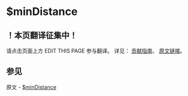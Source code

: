 # $minDistance

## ！本页翻译征集中！

请点击页面上方 EDIT THIS PAGE 参与翻译。
详见：
[贡献指南]( https://github.com/JinMuInfo/MongoDB-Manual-zh/blob/master/CONTRIBUTING.md )、
[原文链接](  https://docs.mongodb.com/manual/reference/operator/query/minDistance/  )。

## 参见

原文 - [$minDistance]( https://docs.mongodb.com/manual/reference/operator/query/minDistance/ )

